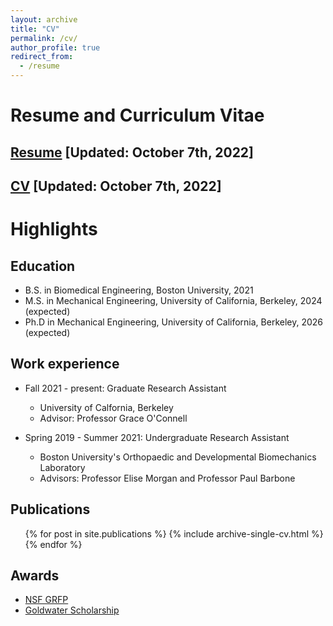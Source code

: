 ```yaml
---
layout: archive
title: "CV"
permalink: /cv/
author_profile: true
redirect_from:
  - /resume
---
```


<!--- just {% include base_path %} --->

# Resume and Curriculum Vitae
## [Resume](https://reecehuff.com/files/Huff_Resume.pdf) [Updated: October 7th, 2022]
## [CV](https://reecehuff.com/files/Huff_CV.pdf) [Updated: October 7th, 2022]

# Highlights
## Education
* B.S. in Biomedical Engineering, Boston University, 2021
* M.S. in Mechanical Engineering, University of California, Berkeley, 2024 (expected)
* Ph.D in Mechanical Engineering, University of California, Berkeley, 2026 (expected)

## Work experience
* Fall 2021 - present: Graduate Research Assistant
  * University of Calfornia, Berkeley
  * Advisor: Professor Grace O'Connell

* Spring 2019 - Summer 2021: Undergraduate Research Assistant
  * Boston University's Orthopaedic and Developmental Biomechanics Laboratory
  * Advisors: Professor Elise Morgan and Professor Paul Barbone

## Publications
  <ul>{% for post in site.publications %}
    {% include archive-single-cv.html %}
  {% endfor %}</ul>
  
## Awards
* [NSF GRFP](https://www.nsfgrfp.org/)
* [Goldwater Scholarship](https://goldwaterscholarship.gov/)
